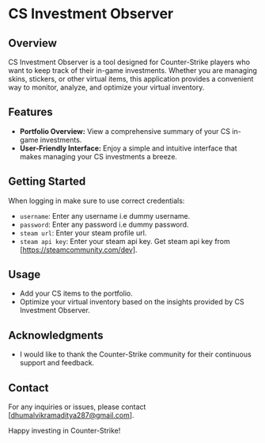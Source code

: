 # CS Investment Observer

## Overview

CS Investment Observer is a tool designed for Counter-Strike players who want to keep track of their in-game investments. Whether you are managing skins, stickers, or other virtual items, this application provides a convenient way to monitor, analyze, and optimize your virtual inventory.

## Features

- **Portfolio Overview:** View a comprehensive summary of your CS in-game investments.
- **User-Friendly Interface:** Enjoy a simple and intuitive interface that makes managing your CS investments a breeze.

## Getting Started

When logging in make sure to use correct credentials:
- `username`: Enter any username i.e dummy username.
- `password`: Enter any password i.e dummy password.
- `steam url`: Enter your steam profile url.
- `steam api key`: Enter your steam api key. Get steam api key from [https://steamcommunity.com/dev].

## Usage

- Add your CS items to the portfolio.
- Optimize your virtual inventory based on the insights provided by CS Investment Observer.

## Acknowledgments

- I would like to thank the Counter-Strike community for their continuous support and feedback.

## Contact

For any inquiries or issues, please contact [dhumalvikramaditya287@gmail.com].

Happy investing in Counter-Strike!
